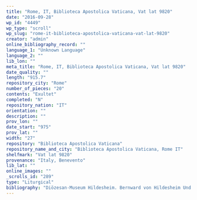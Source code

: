 ```yaml
---
title: "Rome, IT, Biblioteca Apostolica Vaticana, Vat lat 9820"
date: "2016-09-28"
wp_id: "4449"
wp_type: "scroll"
wp_slug: "rome-it-biblioteca-apostolica-vaticana-vat-lat-9820"
creator: "admin"
online_bibliography_record: ""
language_1: "Unknown Language"
language_2: ""
lib_lon: ""
meta_title: "Rome, IT, Biblioteca Apostolica Vaticana, Vat lat 9820"
date_quality: ""
length: "915.7"
repository_city: "Rome"
number_of_pieces: "20"
contents: "Exultet"
completed: "N"
repository_nation: "IT"
orientation: ""
description: ""
prov_lon: ""
date_start: "975"
prov_lat: ""
width: "27"
repository: "Biblioteca Apostolica Vaticana"
repository_name_and_city: "Biblioteca Apostolica Vaticana, Rome IT"
shelfmark: "Vat lat 9820"
provenance: "Italy, Benevento"
lib_lat: ""
online_images: ""
_scrolls_id: "289"
type: "Liturgical"
bibliography: "Diözesan-Museum Hildesheim. Bernward von Hildesheim Und Das Zeitalter Der Ottonen. Vol. 2. Mainz am Rhein: Roemer- un Pelizaaeus-Museum, 1993.<br/> Evans, Helen C., and William D. Wixom, eds. The Glory of Byzantium: Art and Culture of the Middle Byzantine Era, A.D. 843-1261. New York: Metropolitan Museum of Art, 1997.<br/> Kelly, Thomas Forrest. The Exultet in Southern Italy. New York: Oxford University Press, 1996.<br/> Suski, Andrzej Wojciech, Giacomo Baroffio, and Manlio Sodi. “Rotoli Liturgici Medievali (Secoli VII-XV). Censimento E Bibliografia.” Revista Liturgica 101, no. 3 (2014): 603–21."
---
```



